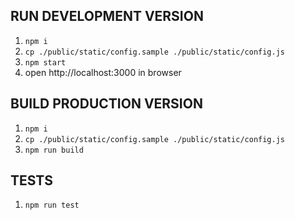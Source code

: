 ## RUN DEVELOPMENT VERSION
1. `npm i`
2. `cp ./public/static/config.sample ./public/static/config.js`
3. `npm start`
4. open http://localhost:3000 in browser


## BUILD PRODUCTION VERSION
1. `npm i`
2. `cp ./public/static/config.sample ./public/static/config.js`
3. `npm run build`

## TESTS
1. `npm run test`